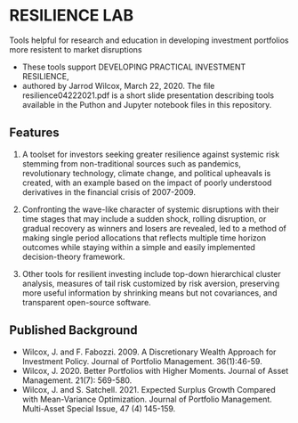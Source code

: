 # RESILIENCE LAB
Tools helpful for research and education in developing investment portfolios more resistent to market disruptions
* These tools support DEVELOPING PRACTICAL INVESTMENT RESILIENCE,
* authored by Jarrod Wilcox, March 22, 2020.
The file resilience04222021.pdf is a short slide presentation describing tools available in the Puthon and Jupyter notebook files in this repository.

## Features

1.	A toolset for investors seeking greater resilience against systemic risk stemming from non-traditional sources such as pandemics, revolutionary technology, climate change, and political upheavals is created, with an example based on the impact of poorly understood derivatives in the financial crisis of 2007-2009.

2.	Confronting the wave-like character of systemic disruptions with their time stages that may include a sudden shock, rolling disruption, or gradual recovery as winners and losers are revealed, led to a method of making single period allocations that reflects multiple time horizon outcomes while staying within a simple and easily implemented decision-theory framework.

3.	Other tools for resilient investing include top-down hierarchical cluster analysis, measures of tail risk customized by risk aversion, preserving more useful information by shrinking means but not covariances, and transparent open-source software.

## Published Background

* Wilcox, J.  and F. Fabozzi. 2009. A Discretionary Wealth Approach for Investment Policy. Journal of Portfolio Management. 36(1):46-59.
* Wilcox, J. 2020. Better Portfolios with Higher Moments. Journal of Asset Management. 21(7): 569-580.
* Wilcox, J. and S. Satchell. 2021. Expected Surplus Growth Compared with Mean-Variance Optimization.  Journal of Portfolio Management.  Multi-Asset Special Issue, 47 (4) 145-159.
